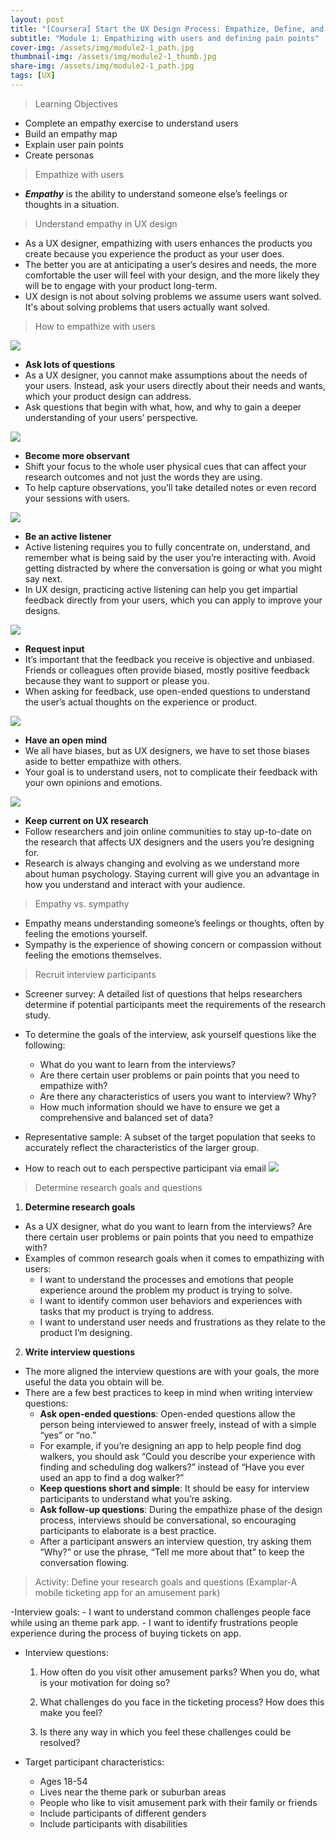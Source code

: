 ```yaml
---
layout: post
title: "[Coursera] Start the UX Design Process: Empathize, Define, and Ideate 2-1"
subtitle: "Module 1: Empathizing with users and defining pain points"
cover-img: /assets/img/module2-1_path.jpg
thumbnail-img: /assets/img/module2-1_thumb.jpg
share-img: /assets/img/module2-1_path.jpg
tags: [UX]
--- 
```


> Learning Objectives
- Complete an empathy exercise to understand users
- Build an empathy map
- Explain user pain points
- Create personas

> Empathize with users

- ***Empathy*** is the ability to understand someone else’s feelings or thoughts in a situation. 

> Understand empathy in UX design

- As a UX designer, empathizing with users enhances the products you create because you experience the product as your user does.
- The better you are at anticipating a user’s desires and needs, the more comfortable the user will feel with your design, and the more likely they will be to engage with your product long-term.
- UX design is not about solving problems we assume users want solved. It's about solving problems that users actually want solved.

> How to empathize with users

![](https://velog.velcdn.com/images/erica990604/post/fb6aea5c-1c4f-42d2-962b-712177f038ba/image.jpeg)
- **Ask lots of questions**
- As a UX designer, you cannot make assumptions about the needs of your users. Instead, ask your users directly about their needs and wants, which your product design can address. 
- Ask questions that begin with what, how, and why to gain a deeper understanding of your users’ perspective.

![](https://velog.velcdn.com/images/erica990604/post/4b78dccc-47ad-4c9d-b381-f47e01fe78a3/image.png)
- **Become more observant**
- Shift your focus to the whole user physical cues that can affect your research outcomes and not just the words they are using. 
- To help capture observations, you’ll take detailed notes or even record your sessions with users.

![](https://velog.velcdn.com/images/erica990604/post/eb0d3698-c532-4efa-a5f1-415ead614a8d/image.png)
- **Be an active listener**
- Active listening requires you to fully concentrate on, understand, and remember what is being said by the user you’re interacting with. Avoid getting distracted by where the conversation is going or what you might say next. 
- In UX design, practicing active listening can help you get impartial feedback directly from your users, which you can apply to improve your designs.

![](https://velog.velcdn.com/images/erica990604/post/8edcbf85-93f2-4c75-b112-a4da46491dba/image.png)
- **Request input**
- It’s important that the feedback you receive is objective and unbiased. Friends or colleagues often provide biased, mostly positive feedback because they want to support or please you.
- When asking for feedback, use open-ended questions to understand the user’s actual thoughts on the experience or product.

![](https://velog.velcdn.com/images/erica990604/post/ef3c68bf-6a28-4b04-9e99-22444199221d/image.png)
- **Have an open mind**
- We all have biases, but as UX designers, we have to set those biases aside to better empathize with others. 
- Your goal is to understand users, not to complicate their feedback with your own opinions and emotions.

![](https://velog.velcdn.com/images/erica990604/post/6767d93a-947f-4681-a3ae-7082311abd32/image.png)
- **Keep current on UX research**
- Follow researchers and join online communities to stay up-to-date on the research that affects UX designers and the users you’re designing for. 
- Research is always changing and evolving as we understand more about human psychology. Staying current will give you an advantage in how you understand and interact with your audience. 

> Empathy vs. sympathy 

- Empathy means understanding someone’s feelings or thoughts, often by feeling the emotions yourself. 
- Sympathy is the experience of showing concern or compassion without feeling the emotions themselves. 

> Recruit interview participants

- Screener survey: A detailed list of questions that helps researchers determine if potential participants meet the requirements of the research study.

- To determine the goals of the interview, ask yourself questions like the following: 
	- What do you want to learn from the interviews? 
    - Are there certain user problems or pain points that you need to empathize with? 
	- Are there any characteristics of users you want to interview? Why? 
    - How much information should we have to ensure we get a comprehensive and balanced set of data?
    
- Representative sample: A subset of the target population that seeks to accurately reflect the characteristics of the larger group.

- How to reach out to each perspective participant via email
![](https://velog.velcdn.com/images/erica990604/post/fa0bdd72-e44d-4cc6-808f-fb115727b411/image.png)

> Determine research goals and questions

1) **Determine research goals**
- As a UX designer, what do you want to learn from the interviews? Are there certain user problems or pain points that you need to empathize with?
- Examples of common research goals when it comes to empathizing with users:
    - I want to understand the processes and emotions that people experience around the problem my product is trying to solve.
    - I want to identify common user behaviors and experiences with tasks that my product is trying to address.
    - I want to understand user needs and frustrations as they relate to the product I’m designing.

2) **Write interview questions**

- The more aligned the interview questions are with your goals, the more useful the data you obtain will be.
- There are a few best practices to keep in mind when writing interview questions:
    - **Ask open-ended questions**: Open-ended questions allow the person being interviewed to answer freely, instead of with a simple “yes” or “no.”            
    - For example, if you’re designing an app to help people find dog walkers, you should ask “Could you describe your experience with finding and scheduling dog walkers?” instead of “Have you ever used an app to find a dog walker?” 
    - **Keep questions short and simple**: It should be easy for interview participants to understand what you’re asking.
    - **Ask follow-up questions**: During the empathize phase of the design process, interviews should be conversational, so encouraging participants to elaborate is a best practice. 
    - After a participant answers an interview question, try asking them “Why?” or use the phrase, “Tell me more about that” to keep the conversation flowing.

> Activity: Define your research goals and questions (Examplar-A mobile ticketing app for an amusement park)

-Interview goals:
	- I want to understand common challenges people face while using an theme park app.
	- I want to identify frustrations people experience during the process of buying tickets on app.

- Interview questions:

	1. How often do you visit other amusement parks? When you do, what is your motivation for doing so? 

	2. What challenges do you face in the ticketing process? How does this make you feel?

	3. Is there any way in which you feel these challenges could be resolved?
    
- Target participant characteristics:
	- Ages 18-54
	- Lives near the theme park or suburban areas
	- People who like to visit amusement park with their family or friends
	- Include participants of different genders
	- Include participants with disabilities